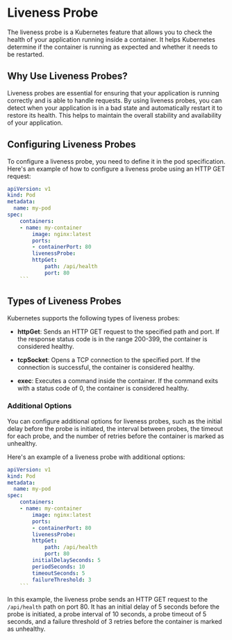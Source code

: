 # Liveness Probe

The liveness probe is a Kubernetes feature that allows you to check the health of your application running inside a container. It helps Kubernetes determine if the container is running as expected and whether it needs to be restarted.

## Why Use Liveness Probes?

Liveness probes are essential for ensuring that your application is running correctly and is able to handle requests. By using liveness probes, you can detect when your application is in a bad state and automatically restart it to restore its health. This helps to maintain the overall stability and availability of your application.

## Configuring Liveness Probes

To configure a liveness probe, you need to define it in the pod specification. Here's an example of how to configure a liveness probe using an HTTP GET request:

````yaml
apiVersion: v1
kind: Pod
metadata:
  name: my-pod
spec:
    containers:
    - name: my-container
        image: nginx:latest
        ports:
        - containerPort: 80
        livenessProbe:
        httpGet:
            path: /api/health
            port: 80
    ```
````

## Types of Liveness Probes

Kubernetes supports the following types of liveness probes:

- **httpGet**: Sends an HTTP GET request to the specified path and port. If the response status code is in the range 200-399, the container is considered healthy.

- **tcpSocket**: Opens a TCP connection to the specified port. If the connection is successful, the container is considered healthy.

- **exec**: Executes a command inside the container. If the command exits with a status code of 0, the container is considered healthy.

### Additional Options

You can configure additional options for liveness probes, such as the initial delay before the probe is initiated, the interval between probes, the timeout for each probe, and the number of retries before the container is marked as unhealthy.

Here's an example of a liveness probe with additional options:

````yaml
apiVersion: v1
kind: Pod
metadata:
  name: my-pod
spec:
    containers:
    - name: my-container
        image: nginx:latest
        ports:
        - containerPort: 80
        livenessProbe:
        httpGet:
            path: /api/health
            port: 80
        initialDelaySeconds: 5
        periodSeconds: 10
        timeoutSeconds: 5
        failureThreshold: 3
    ```
````

In this example, the liveness probe sends an HTTP GET request to the `/api/health` path on port 80. It has an initial delay of 5 seconds before the probe is initiated, a probe interval of 10 seconds, a probe timeout of 5 seconds, and a failure threshold of 3 retries before the container is marked as unhealthy.
